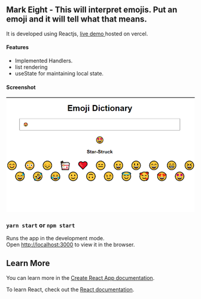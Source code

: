 ## Mark Eight  - This will interpret emojis. Put an emoji and it will tell what that means.
   
It is developed using Reactjs, [live demo ](https://emoji-dict.vercel.app/) hosted on vercel.

#### Features 
- Implemented Handlers.
- list rendering
- useState for maintaining local state.

#### Screenshot
![screenshot](snapshot.PNG)

### `yarn start` or `npm start`

Runs the app in the development mode.\
Open [http://localhost:3000](http://localhost:3000) to view it in the browser.

## Learn More

You can learn more in the [Create React App documentation](https://facebook.github.io/create-react-app/docs/getting-started).

To learn React, check out the [React documentation](https://reactjs.org/).
